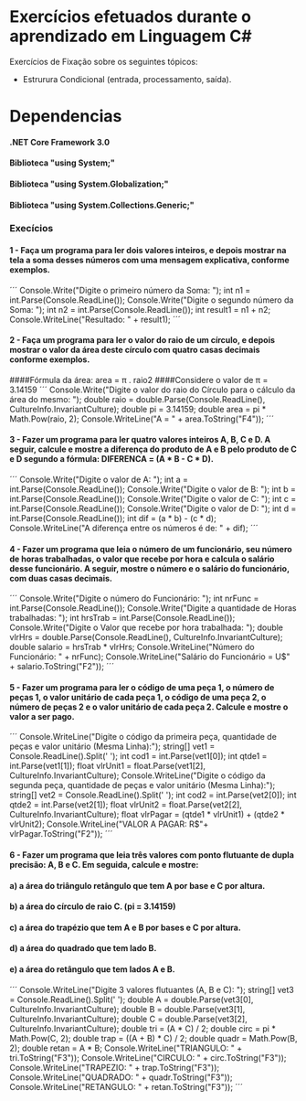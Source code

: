 # Exercícios efetuados durante o aprendizado em Linguagem C#
Exercícios de Fixação sobre os seguintes tópicos:
- Estrurura Condicional  (entrada, processamento, saída).

# Dependencias
#### .NET Core Framework 3.0
#### Biblioteca "using System;"
#### Biblioteca "using System.Globalization;"
#### Biblioteca "using System.Collections.Generic;"

### Execícios
#### 1 - Faça um programa para ler dois valores inteiros, e depois mostrar na tela a soma desses números com uma mensagem explicativa, conforme exemplos.
´´´
            Console.Write("Digite o primeiro número da Soma: ");
            int n1 = int.Parse(Console.ReadLine());
            Console.Write("Digite o segundo número da Soma: ");
            int n2 = int.Parse(Console.ReadLine());
            int result1 = n1 + n2;
            Console.WriteLine("Resultado: " + result1);
´´´

#### 2 - Faça um programa para ler o valor do raio de um círculo, e depois mostrar o valor da área deste círculo com quatro casas decimais conforme exemplos. 
####Fórmula da área: area = π . raio2 
####Considere o valor de π = 3.14159
´´´
            Console.Write("Digite o valor do raio do Círculo para o cálculo da área do mesmo: ");
            double raio = double.Parse(Console.ReadLine(), CultureInfo.InvariantCulture);
            double pi = 3.14159;
            double area = pi * Math.Pow(raio, 2);
            Console.WriteLine("A = " + area.ToString("F4"));
´´´

#### 3 - Fazer um programa para ler quatro valores inteiros A, B, C e D. A seguir, calcule e mostre a diferença do produto de A e B pelo produto de C e D segundo a fórmula: DIFERENCA = (A * B - C * D).
´´´
            Console.Write("Digite o valor de A: ");
            int a = int.Parse(Console.ReadLine());
            Console.Write("Digite o valor de B: ");
            int b = int.Parse(Console.ReadLine());
            Console.Write("Digite o valor de C: ");
            int c = int.Parse(Console.ReadLine());
            Console.Write("Digite o valor de D: ");
            int d = int.Parse(Console.ReadLine());
            int dif = (a * b) - (c * d);
            Console.WriteLine("A diferença entre os números é de: " + dif);
´´´

#### 4 - Fazer um programa que leia o número de um funcionário, seu número de horas trabalhadas, o valor que recebe por hora e calcula o salário desse funcionário. A seguir, mostre o número e o salário do funcionário, com duas casas decimais.
´´´
            Console.Write("Digite o número do Funcionário: ");
            int nrFunc = int.Parse(Console.ReadLine());
            Console.Write("Digite a quantidade de Horas trabalhadas: ");
            int hrsTrab = int.Parse(Console.ReadLine());
            Console.Write("Digite o Valor que recebe por hora trabalhada: ");
            double vlrHrs = double.Parse(Console.ReadLine(), CultureInfo.InvariantCulture);
            double salario = hrsTrab * vlrHrs;
            Console.WriteLine("Número do Funcionário: " + nrFunc);
            Console.WriteLine("Salário do Funcionário = U$" + salario.ToString("F2"));
´´´

#### 5 - Fazer um programa para ler o código de uma peça 1, o número de peças 1, o valor unitário de cada peça 1, o código de uma peça 2, o número de peças 2 e o valor unitário de cada peça 2. Calcule e mostre o valor a ser pago.
´´´
            Console.WriteLine("Digite o código da primeira peça, quantidade de peças e valor unitário (Mesma Linha):");
            string[] vet1 = Console.ReadLine().Split(' ');
            int cod1 = int.Parse(vet1[0]);
            int qtde1 = int.Parse(vet1[1]);
            float vlrUnit1 = float.Parse(vet1[2], CultureInfo.InvariantCulture);
            Console.WriteLine("Digite o código da segunda peça, quantidade de peças e valor unitário (Mesma Linha):");
            string[] vet2 = Console.ReadLine().Split(' ');
            int cod2 = int.Parse(vet2[0]);
            int qtde2 = int.Parse(vet2[1]);
            float vlrUnit2 = float.Parse(vet2[2], CultureInfo.InvariantCulture);
            float vlrPagar = (qtde1 * vlrUnit1) + (qtde2 * vlrUnit2);
            Console.WriteLine("VALOR A PAGAR: R$"+ vlrPagar.ToString("F2"));
´´´

#### 6 - Fazer um programa que leia três valores com ponto flutuante de dupla precisão: A, B e C. Em seguida, calcule e mostre:
#### a) a área do triângulo retângulo que tem A por base e C por altura.
#### b) a área do círculo de raio C. (pi = 3.14159)
#### c) a área do trapézio que tem A e B por bases e C por altura.
#### d) a área do quadrado que tem lado B.
#### e) a área do retângulo que tem lados A e B.
´´´
            Console.WriteLine("Digite 3 valores flutuantes (A, B e C): ");
            string[] vet3 = Console.ReadLine().Split(' ');
            double A = double.Parse(vet3[0], CultureInfo.InvariantCulture);
            double B = double.Parse(vet3[1], CultureInfo.InvariantCulture);
            double C = double.Parse(vet3[2], CultureInfo.InvariantCulture);
            double tri = (A * C) / 2;
            double circ = pi * Math.Pow(C, 2);
            double trap = ((A + B) * C) / 2;
            double quadr = Math.Pow(B, 2);
            double retan = A * B;
            Console.WriteLine("TRIANGULO: " + tri.ToString("F3"));
            Console.WriteLine("CIRCULO: " + circ.ToString("F3"));
            Console.WriteLine("TRAPEZIO: " + trap.ToString("F3"));
            Console.WriteLine("QUADRADO: " + quadr.ToString("F3"));
            Console.WriteLine("RETANGULO: " + retan.ToString("F3"));
´´´
